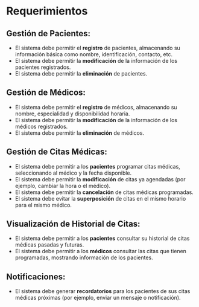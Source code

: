 # Requerimientos

## Gestión de Pacientes:

* El sistema debe permitir el **registro** de pacientes, almacenando su información básica como nombre, identificación, contacto, etc.
* El sistema debe permitir la **modificación** de la información de los pacientes registrados.
* El sistema debe permitir la **eliminación** de pacientes.

## Gestión de Médicos:

* El sistema debe permitir el **registro** de médicos, almacenando su nombre, especialidad y disponibilidad horaria.
* El sistema debe permitir la **modificación** de la información de los médicos registrados.
* El sistema debe permitir la **eliminación** de médicos.

## Gestión de Citas Médicas:

* El sistema debe permitir a los **pacientes** programar citas médicas, seleccionando al médico y la fecha disponible.
* El sistema debe permitir la **modificación** de citas ya agendadas (por ejemplo, cambiar la hora o el médico).
* El sistema debe permitir la **cancelación** de citas médicas programadas.
* El sistema debe evitar la **superposición** de citas en el mismo horario para el mismo médico.

## Visualización de Historial de Citas:

* El sistema debe permitir a los **pacientes** consultar su historial de citas médicas pasadas y futuras.
* El sistema debe permitir a los **médicos** consultar las citas que tienen programadas, mostrando información de los pacientes.

## Notificaciones:

* El sistema debe generar **recordatorios** para los pacientes de sus citas médicas próximas (por ejemplo, enviar un mensaje o notificación).

## 



